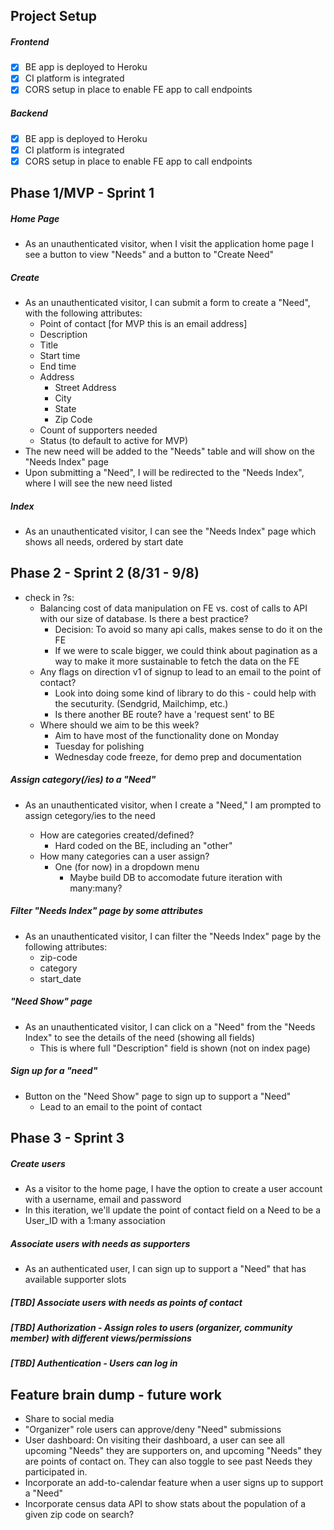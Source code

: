 ## Project Setup 

##### Frontend
* [x] BE app is deployed to Heroku
* [x] CI platform is integrated 
* [x] CORS setup in place to enable FE app to call endpoints 

##### Backend
* [x] BE app is deployed to Heroku
* [x] CI platform is integrated 
* [x] CORS setup in place to enable FE app to call endpoints 

## Phase 1/MVP - Sprint 1

##### Home Page
* As an unauthenticated visitor, when I visit the application home page I see a button to view "Needs" and a button to "Create Need"

##### Create
* As an unauthenticated visitor, I can submit a form to create a "Need", with the following attributes:
    * Point of contact [for MVP this is an email address]
    * Description
    * Title
    * Start time
    * End time
    * Address
      * Street Address
      * City
      * State
      * Zip Code   
    * Count of supporters needed
    * Status (to default to active for MVP)
 * The new need will be added to the "Needs" table and will show on the "Needs Index" page
 * Upon submitting a "Need", I will be redirected to the "Needs Index", where I will see the new need listed

##### Index
* As an unauthenticated visitor, I can see the "Needs Index" page which shows all needs, ordered by start date 



## Phase 2 - Sprint 2 (8/31 - 9/8)
* check in ?s: 
  * Balancing cost of data manipulation on FE vs. cost of calls to API with our size of database. Is there a best practice? 
     * Decision: To avoid so many api calls, makes sense to do it on the FE 
     * If we were to scale bigger, we could think about pagination as a way to make it more sustainable to fetch the data on the FE
  * Any flags on direction v1 of signup to lead to an email to the point of contact?
     * Look into doing some kind of library to do this - could help with the secuturity. (Sendgrid, Mailchimp, etc.) 
     * Is there another BE route? have a 'request sent' to BE 
  * Where should we aim to be this week?
     * Aim to have most of the functionality done on Monday 
     * Tuesday for polishing
     * Wednesday code freeze, for demo prep and documentation  

##### Assign category(/ies) to a "Need"
* As an unauthenticated visitor, when I create a "Need," I am prompted to assign <TBD count> cetegory/ies to the need 
   * How are categories created/defined?
      * Hard coded on the BE, including an "other" 
   * How many categories can a user assign?
      * One (for now) in a dropdown menu
         * Maybe build DB to accomodate future iteration with many:many?

##### Filter "Needs Index" page by some attributes
* As an unauthenticated visitor, I can filter the "Needs Index" page by the following attributes:
    * zip-code
    * category
    * start_date

##### "Need Show" page
* As an unauthenticated visitor, I can click on a "Need" from the "Needs Index" to see the details of the need (showing all fields) 
   * This is where full "Description" field is shown (not on index page)  
   
##### Sign up for a "need" 
* Button on the "Need Show" page to sign up to support a "Need"
   * Lead to an email to the point of contact
   
   
   
## Phase 3 - Sprint 3
##### Create users
* As a visitor to the home page, I have the option to create a user account with a username, email and password
* In this iteration, we'll update the point of contact field on a Need to be a User_ID with a 1:many association 
   
##### Associate users with needs as supporters
* As an authenticated user, I can sign up to support a "Need" that has available supporter slots 
   
##### [TBD] Associate users with needs as points of contact
##### [TBD] Authorization - Assign roles to users (organizer, community member) with different views/permissions
##### [TBD] Authentication - Users can log in

## Feature brain dump - future work 
* Share to social media
* "Organizer" role users can approve/deny "Need" submissions
* User dashboard: On visiting their dashboard, a user can see all upcoming "Needs" they are supporters on, and upcoming "Needs" they are points of contact on. They can also toggle to see past Needs they participated in. 
* Incorporate an add-to-calendar feature when a user signs up to support a "Need"
* Incorporate census data API to show stats about the population of a given zip code on search?
